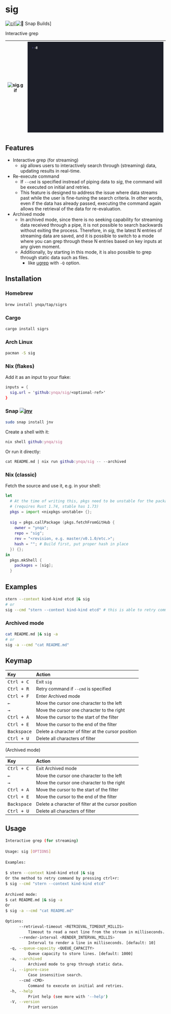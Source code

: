 # sig

[![ci](https://github.com/ynqa/sig/actions/workflows/ci.yml/badge.svg)](https://github.com/ynqa/sig/actions/workflows/ci.yml)[![🧪 Snap Builds](https://github.com/ynqa/sig/workflows/%F0%9F%A7%AA%20Snap%20Builds/badge.svg)]

Interactive grep

|![sig.gif](https://github.com/ynqa/ynqa/blob/master/demo/sig.gif)|![sig_archived.gif](https://github.com/ynqa/ynqa/blob/master/demo/sig_archived.gif)|
|---|---|

## Features

- Interactive grep (for streaming)
  - *sig* allows users to interactively search through (streaming) data,
    updating results in real-time.
- Re-execute command
  - If `--cmd` is specified instread of piping data to *sig*,
    the command will be executed on initial and retries.
  - This feature is designed to address the issue where data streams
    past while the user is fine-tuning the search criteria.
    In other words, even if the data has already passed,
    executing the command again allows
    the retrieval of the data for re-evaluation.
- Archived mode
  - In archived mode, since there is no seeking capability
    for streaming data received through a pipe,
    it is not possible to search backwards without exiting the process.
    Therefore, in *sig*, the latest N entries of streaming data are saved,
    and it is possible to switch to a mode
    where you can grep through these N entries
    based on key inputs at any given moment.
  - Additionally, by starting in this mode,
    it is also possible to grep through static data such as files.
    - like [ugrep](https://github.com/Genivia/ugrep) with `-Q` option.

## Installation

### Homebrew

```bash
brew install ynqa/tap/sigrs
```

### Cargo

```bash
cargo install sigrs
```

### Arch Linux

```bash
pacman -S sig
```

### Nix (flakes)

Add it as an input to your flake:
```nix
inputs = {
  sig.url = 'github:ynqa/sig/<optional-ref>'
}
```

### Snap [![jnv](https://snapcraft.io//sig/badge.svg)](https://snapcraft.io/sig)
```bash
sudo snap install jnv
```

Create a shell with it:
```nix
nix shell github:ynqa/sig
```

Or run it directly:
```nix
cat README.md | nix run github:ynqa/sig -- --archived
```

### Nix (classic)

Fetch the source and use it, e.g. in your shell:

```nix
let
  # At the time of writing this, pkgs need to be unstable for the package to build properly
  # (requires Rust 1.74, stable has 1.73)
  pkgs = import <nixpkgs-unstable> {};

  sig = pkgs.callPackage (pkgs.fetchFromGitHub {
    owner = "ynqa";
    repo = "sig";
    rev = "<revision, e.g. master/v0.1.0/etc.>";
    hash = ""; # Build first, put proper hash in place
  }) {};
in
  pkgs.mkShell {
    packages = [sig];
  }
```

## Examples

```bash
stern --context kind-kind etcd |& sig
# or
sig --cmd "stern --context kind-kind etcd" # this is able to retry command by ctrl+r.
```

### Archived mode

```bash
cat README.md |& sig -a
# or
sig -a --cmd "cat README.md"
```

## Keymap

| Key                  | Action
| :-                   | :-
| <kbd>Ctrl + C</kbd>  | Exit `sig`
| <kbd>Ctrl + R</kbd>  | Retry command if `--cmd` is specified
| <kbd>Ctrl + F</kbd>  | Enter Archived mode
| <kbd>←</kbd>         | Move the cursor one character to the left
| <kbd>→</kbd>         | Move the cursor one character to the right
| <kbd>Ctrl + A</kbd>  | Move the cursor to the start of the filter
| <kbd>Ctrl + E</kbd>  | Move the cursor to the end of the filter
| <kbd>Backspace</kbd> | Delete a character of filter at the cursor position
| <kbd>Ctrl + U</kbd>  | Delete all characters of filter

(Archived mode)

| Key                  | Action
| :-                   | :-
| <kbd>Ctrl + C</kbd>  | Exit Archived mode
| <kbd>←</kbd>         | Move the cursor one character to the left
| <kbd>→</kbd>         | Move the cursor one character to the right
| <kbd>Ctrl + A</kbd>  | Move the cursor to the start of the filter
| <kbd>Ctrl + E</kbd>  | Move the cursor to the end of the filter
| <kbd>Backspace</kbd> | Delete a character of filter at the cursor position
| <kbd>Ctrl + U</kbd>  | Delete all characters of filter

## Usage

```bash
Interactive grep (for streaming)

Usage: sig [OPTIONS]

Examples:

$ stern --context kind-kind etcd |& sig
Or the method to retry command by pressing ctrl+r:
$ sig --cmd "stern --context kind-kind etcd"

Archived mode:
$ cat README.md |& sig -a
Or
$ sig -a --cmd "cat README.md"

Options:
      --retrieval-timeout <RETRIEVAL_TIMEOUT_MILLIS>
          Timeout to read a next line from the stream in milliseconds. [default: 10]
      --render-interval <RENDER_INTERVAL_MILLIS>
          Interval to render a line in milliseconds. [default: 10]
  -q, --queue-capacity <QUEUE_CAPACITY>
          Queue capacity to store lines. [default: 1000]
  -a, --archived
          Archived mode to grep through static data.
  -i, --ignore-case
          Case insensitive search.
      --cmd <CMD>
          Command to execute on initial and retries.
  -h, --help
          Print help (see more with '--help')
  -V, --version
          Print version
```

